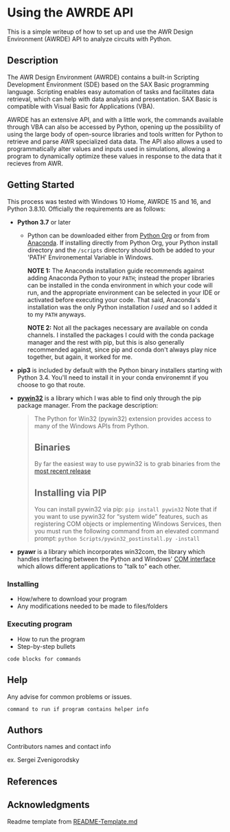 # Using the AWRDE API 
This is a simple writeup of how to set up and use the AWR Design Environment (AWRDE) API to analyze circuits with Python.

## Description
The AWR Design Environment (AWRDE) contains a built-in Scripting Development Environment (SDE) based on the SAX Basic programming language. Scripting enables easy automation of tasks and facilitates data retrieval, which can help with data analysis and presentation. SAX Basic is compatible with Visual Basic for Applications (VBA). 

AWRDE has an extensive API, and with a little work, the commands available through VBA can also be accessed by Python, opening up the possibility of using the large body of open-source libraries and tools written for Python to retrieve and parse AWR specialized data data. The API also allows a used to programmatically alter values and inputs used in simulations, allowing a program to dynamically optimize these values in response to the data that it recieves from AWR.

## Getting Started

This process was tested with Windows 10 Home, AWRDE 15 and 16, and Python 3.8.10. Officially the requirements are as follows:

* **Python 3.7** or later
   * Python can be downloaded either from [Python Org](https://www.python.org/) or from from [Anaconda](https://www.anaconda.com/). If installing directly from Python Org, your Python install directory and the `/scripts` directory should both be added to your 'PATH' Environemental Variable in Windows.  
   
     **NOTE 1:** The Anaconda installation guide recommends against adding Anaconda Python to your `PATH`; instead the proper libraries can be installed in the conda environment in which your code will run, and the appropriate environment can be selected in your IDE or activated before executing your code. That said, Anaconda's installation was the only Python installation *I used* and so I added it to my `PATH` anyways.  
   
     **NOTE 2:** Not all the packages necessary are available on conda channels. I installed the packages I could with the conda package manager and the rest with pip, but this is also generally recommended against, since pip and conda don't always play nice together, but again, it worked for me.

* **pip3** is included by default with the Python binary installers starting with Python 3.4. You'll need to install it in your conda environemnt if you choose to go that route.
* [**pywin32**](https://pypi.org/project/pywin32/) is a library which I was able to find only through the pip package manager. From the package description:
   >  The Python for Win32 (pywin32) extension provides access to many of the Windows APIs from Python.
   >  ## Binaries 
   >  By far the easiest way to use pywin32 is to grab binaries from the [most recent release](https://github.com/mhammond/pywin32/releases)
   >  ## Installing via PIP
   >  You can install pywin32 via pip: `pip install pywin32`
   >  Note that if you want to use pywin32 for “system wide” features, such as registering COM objects or implementing Windows Services, then you must run the following command from an elevated command prompt:
   >  `python Scripts/pywin32_postinstall.py -install`
   
* **pyawr** is a library which incorporates win32com, the library which handles interfacing between the Python and Windows' [COM interface](https://en.wikipedia.org/wiki/Component_Object_Model) which allows different applications to "talk to" each other. 

### Installing

* How/where to download your program
* Any modifications needed to be made to files/folders

### Executing program

* How to run the program
* Step-by-step bullets
```
code blocks for commands
```

## Help

Any advise for common problems or issues.
```
command to run if program contains helper info
```

## Authors

Contributors names and contact info

ex. Sergei Zvenigorodsky

## References

## Acknowledgments
Readme template from [README-Template.md](https://gist.github.com/DomPizzie/7a5ff55ffa9081f2de27c315f5018afc)
